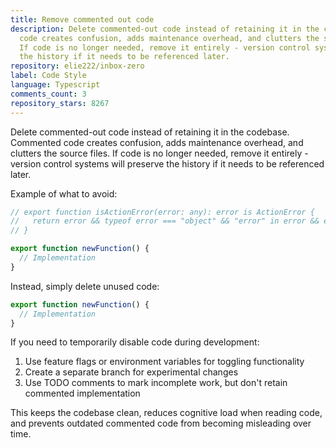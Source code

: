 ```yaml
---
title: Remove commented out code
description: Delete commented-out code instead of retaining it in the codebase. Commented
  code creates confusion, adds maintenance overhead, and clutters the source files.
  If code is no longer needed, remove it entirely - version control systems will preserve
  the history if it needs to be referenced later.
repository: elie222/inbox-zero
label: Code Style
language: Typescript
comments_count: 3
repository_stars: 8267
---
```


Delete commented-out code instead of retaining it in the codebase. Commented code creates confusion, adds maintenance overhead, and clutters the source files. If code is no longer needed, remove it entirely - version control systems will preserve the history if it needs to be referenced later.

Example of what to avoid:
```typescript
// export function isActionError(error: any): error is ActionError {
//   return error && typeof error === "object" && "error" in error && error.error;
// }

export function newFunction() {
  // Implementation
}
```

Instead, simply delete unused code:
```typescript
export function newFunction() {
  // Implementation
}
```

If you need to temporarily disable code during development:
1. Use feature flags or environment variables for toggling functionality
2. Create a separate branch for experimental changes
3. Use TODO comments to mark incomplete work, but don't retain commented implementation

This keeps the codebase clean, reduces cognitive load when reading code, and prevents outdated commented code from becoming misleading over time.